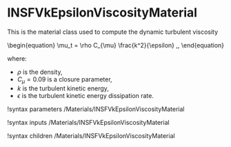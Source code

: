 # INSFVkEpsilonViscosityMaterial

This is the material class used to compute the dynamic turbulent viscosity

\begin{equation}
  \mu_t = \rho C_{\mu} \frac{k^2}{\epsilon} \,,
\end{equation}

where:

- $\rho$ is the density,
- $C_{\mu} = 0.09$ is a closure parameter,
- $k$ is the turbulent kinetic energy,
- $\epsilon$ is the turbulent kinetic energy dissipation rate.

!syntax parameters /Materials/INSFVkEpsilonViscosityMaterial

!syntax inputs /Materials/INSFVkEpsilonViscosityMaterial

!syntax children /Materials/INSFVkEpsilonViscosityMaterial
